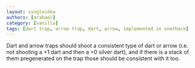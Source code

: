 ```yaml
---
layout: singleidea
authors: [arahael]
category: [vanilla]
tags: [dart trap, arrow trap, dart, arrow, implemented in xnethack]
---
```

Dart and arrow traps should shoot a consistent type of dart or arrow (i.e. not shooting a +1 dart and then a +0 silver dart), and if there is a stack of them pregenerated on the trap those should be consistent with it too.
